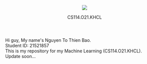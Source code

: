 <p align="center">
<img src ="https://www.uit.edu.vn/sites/vi/files/banner_uit.png">

<header> CS114.O21.KHCL </header>
</p>
Hi guy, My name's Nguyen To Thien Bao. <br/>
Student ID: 21521857 <br/>
This is my repository for my Machine Learning (CS114.O21.KHCL). <br/>
Update soon...
